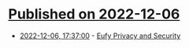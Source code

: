 # [Published on 2022-12-06](index.md)

* [2022-12-06, 17:37:00](https://soylentnews.org/article.pl?sid=22/12/05/1759232&from=rss) - [Eufy Privacy and Security](https://soylentnews.org/article.pl?sid=22/12/05/1759232&from=rss)
